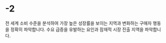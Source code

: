 # -2
전 세계 소비 수준을 분석하여 가장 높은 성장률을 보이는 지역과 변화하는 구매자 행동을 정확히 파악합니다. 수요 급증을 유발하는 요인과 잠재적 시장 진출 지역을 파악합니다.
